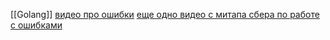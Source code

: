 [[Golang]]
[видео про ошибки](https://www.youtube.com/watch?v=9a86RFSkBYQ&t=96s)
[еще одно видео с митапа сбера по работе  с ошибками](https://www.youtube.com/watch?v=XGczuL0bKI4&t=317s)
